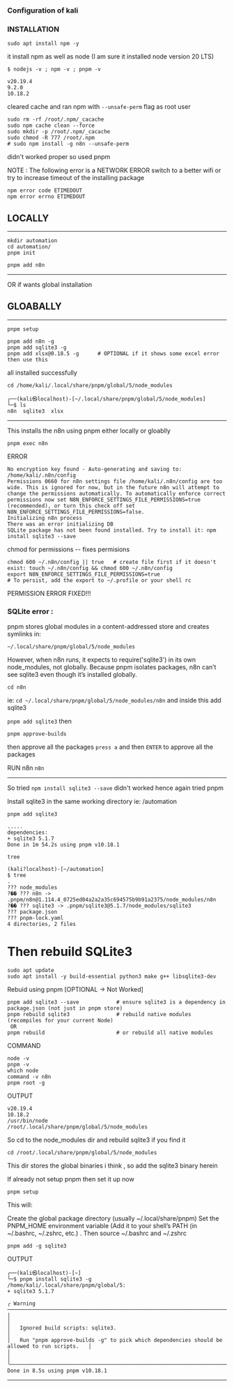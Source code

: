 ### Configuration of kali 

### INSTALLATION  

```
sudo apt install npm -y 
```
it install npm as well as node (I am sure it installed node version 20 LTS)

```
$ nodejs -v ; npm -v ; pnpm -v     

v20.19.4
9.2.0
10.18.2
```

cleared cache and ran npm with ```--unsafe-perm``` flag as root user 
```
sudo rm -rf /root/.npm/_cacache
sudo npm cache clean --force
sudo mkdir -p /root/.npm/_cacache
sudo chmod -R 777 /root/.npm
# sudo npm install -g n8n --unsafe-perm
```
didn't worked proper so used pnpm

NOTE : The following error is a NETWORK ERROR switch to a better wifi or try to increase timeout of the installing package 
```
npm error code ETIMEDOUT
npm error errno ETIMEDOUT
```

## LOCALLY
----------------------------------------------------------------------------------------------------------------------------------------------------------------------------
```
mkdir automation
cd automation/
pnpm init
```

```
pnpm add n8n
```
----------------------------------------------------------------------------------------------------------------------------------------------------------------------------
  OR if wants global installation 

## GLOABALLY 

----------------------------------------------------------------------------------------------------------------------------------------------------------------------------
```
pnpm setup
```
```
pnpm add n8n -g
pnpm add sqlite3 -g
pnpm add xlsx@0.18.5 -g      # OPTIONAL if it shows some excel error then use this 
```
all installed successfully  

```
cd /home/kali/.local/share/pnpm/global/5/node_modules
```

```
┌──(kali㉿localhost)-[~/.local/share/pnpm/global/5/node_modules]
└─$ ls
n8n  sqlite3  xlsx
```
-----------------------------------------------------------------------------------------------------------------------------------------------------------------------------

This installs the n8n using pnpm either locally or gloablly 

```
pnpm exec n8n
```

ERROR

```
No encryption key found - Auto-generating and saving to: /home/kali/.n8n/config
Permissions 0660 for n8n settings file /home/kali/.n8n/config are too wide. This is ignored for now, but in the future n8n will attempt to change the permissions automatically. To automatically enforce correct permissions now set N8N_ENFORCE_SETTINGS_FILE_PERMISSIONS=true (recommended), or turn this check off set N8N_ENFORCE_SETTINGS_FILE_PERMISSIONS=false.
Initializing n8n process
There was an error initializing DB
SQLite package has not been found installed. Try to install it: npm install sqlite3 --save
```

chmod for permissions -- fixes permisions
```
chmod 600 ~/.n8n/config || true   # create file first if it doesn't exist: touch ~/.n8n/config && chmod 600 ~/.n8n/config
export N8N_ENFORCE_SETTINGS_FILE_PERMISSIONS=true
# To persist, add the export to ~/.profile or your shell rc
```
PERMISSION ERROR FIXED!!!

### SQLite error :

pnpm stores global modules in a content-addressed store and creates symlinks in:
```
~/.local/share/pnpm/global/5/node_modules
```
However, when n8n runs, it expects to require('sqlite3') in its own node_modules, not globally.
Because pnpm isolates packages, n8n can’t see sqlite3 even though it’s installed globally.
```
cd n8n 
```

ie: ```cd ~/.local/share/pnpm/global/5/node_modules/n8n```
and inside this add sqlite3

```pnpm add sqlite3```
then 
```
pnpm approve-builds
```
then approve all the packages ```press a``` and then ```ENTER``` to approve all the packages

RUN n8n
```n8n```











------------------------------------------------------------------------------------------------------------------------------------------------------------------------------

So tried ```npm install sqlite3 --save``` didn't worked hence again tried pnpm 

Install sqlite3 in the same working directory ie: /automation 
```
pnpm add sqlite3
```

```
.....
dependencies:
+ sqlite3 5.1.7
Done in 1m 54.2s using pnpm v10.18.1
```
```
tree
```
```
(kali?localhost)-[~/automation]
$ tree
.
??? node_modules
?�� ??? n8n -> .pnpm/n8n@1.114.4_0725ed04a2a2a35c694575b9b91a2375/node_modules/n8n
?�� ??? sqlite3 -> .pnpm/sqlite3@5.1.7/node_modules/sqlite3
??? package.json
??? pnpm-lock.yaml
4 directories, 2 files
```

# Then rebuild SQLite3
```
sudo apt update
sudo apt install -y build-essential python3 make g++ libsqlite3-dev
```

Rebuid using pnpm [OPTIONAL -> Not Worked]
```
pnpm add sqlite3 --save            # ensure sqlite3 is a dependency in package.json (not just in pnpm store)
pnpm rebuild sqlite3               # rebuild native modules (recompiles for your current Node)
 OR 
pnpm rebuild                       # or rebuild all native modules
```
COMMAND
```
node -v
pnpm -v
which node
command -v n8n
pnpm root -g
```
OUTPUT
```
v20.19.4
10.18.2
/usr/bin/node
/root/.local/share/pnpm/global/5/node_modules
```
So cd to the node_modules dir and rebuild sqlite3 if you find it
```
cd /root/.local/share/pnpm/global/5/node_modules
```
This dir stores the global binaries i think , so add the sqlite3 binary herein 

If already not setup pnpm then set it up now
```
pnpm setup
```
This will:

Create the global package directory (usually ~/.local/share/pnpm)
Set the PNPM_HOME environment variable (Add it to your shell’s PATH (in ~/.bashrc, ~/.zshrc, etc.) . Then source ~/.bashrc and ~/.zshrc

```
pnpm add -g sqlite3
```

OUTPUT
```
┌──(kali㉿localhost)-[~]
└─$ pnpm install sqlite3 -g
/home/kali/.local/share/pnpm/global/5:
+ sqlite3 5.1.7

╭ Warning ──────────────────────────────────────────────────────────────────────────────────────╮
│                                                                                               │
│   Ignored build scripts: sqlite3.                                                             │
│   Run "pnpm approve-builds -g" to pick which dependencies should be allowed to run scripts.   │
│                                                                                               │
╰───────────────────────────────────────────────────────────────────────────────────────────────╯
Done in 8.5s using pnpm v10.18.1
```


------------------------------------------------------------------------------------------------------------------------------------------------------------------------------


